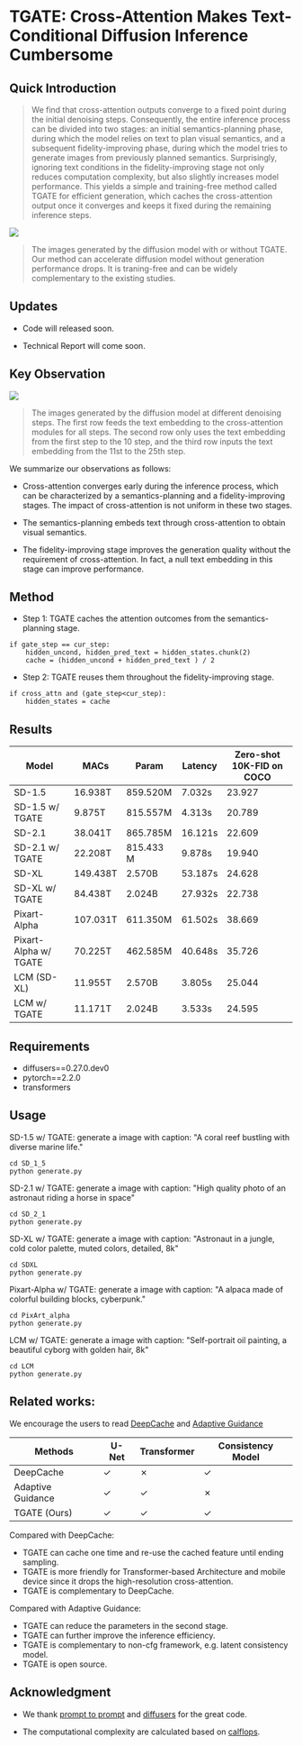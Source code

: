 # TGATE: Cross-Attention Makes Text-Conditional Diffusion Inference Cumbersome

## Quick Introduction

> We find that cross-attention outputs converge to a fixed point during the initial denoising steps. Consequently, the entire inference process can be divided into two stages: an initial semantics-planning phase, during which the model relies on text to plan visual semantics, and a subsequent fidelity-improving phase, during which the model tries to generate images from previously planned semantics. Surprisingly, ignoring text conditions in the fidelity-improving stage not only reduces computation complexity, but also slightly increases model performance. This yields a simple and training-free method called TGATE for efficient generation, which caches the cross-attention output once it converges and keeps it fixed during the remaining inference steps. 

![](./src/visualization.png)
>  The images generated by the diffusion model with or without TGATE. Our method can accelerate diffusion model without generation performance drops. It is traning-free and can be widely complementary to the existing studies.

## Updates

* Code will released soon. 

* Technical Report will come soon.


## Key Observation

![](./src/observation.png)

>  The images generated by the diffusion model at different denoising steps. The first row feeds the text embedding to the cross-attention modules for all steps. The second row only uses the text embedding from the first step to the 10 step, and the third row inputs the text embedding from the 11st to the 25th
step.

We summarize our observations as follows:

* Cross-attention converges early during the inference process, which can be characterized by a semantics-planning and a fidelity-improving stages. The impact of cross-attention is not uniform in these two stages.

* The semantics-planning embeds text through cross-attention to obtain visual semantics.

* The fidelity-improving stage improves the generation quality without the requirement of cross-attention. In fact, a null text embedding in this stage can improve performance.

## Method

* Step 1: TGATE caches the attention outcomes from the semantics-planning stage.
```
if gate_step == cur_step:
    hidden_uncond, hidden_pred_text = hidden_states.chunk(2)
    cache = (hidden_uncond + hidden_pred_text ) / 2
```

* Step 2: TGATE reuses them throughout the fidelity-improving stage.

```
if cross_attn and (gate_step<cur_step):
    hidden_states = cache
```

## Results
| Model                 | MACs     | Param     | Latency | Zero-shot 10K-FID on COCO |
|-----------------------|----------|-----------|---------|---------------------------|
| SD-1.5                | 16.938T  | 859.520M  | 7.032s  | 23.927                    |
| SD-1.5 w/ TGATE       | 9.875T   | 815.557M  | 4.313s  | 20.789                    |
| SD-2.1                | 38.041T  | 865.785M  | 16.121s | 22.609                    |
| SD-2.1 w/ TGATE       | 22.208T  | 815.433 M | 9.878s  | 19.940                    |
| SD-XL                 | 149.438T | 2.570B    | 53.187s | 24.628                    |
| SD-XL w/ TGATE        | 84.438T  | 2.024B    | 27.932s | 22.738                    |
| Pixart-Alpha          | 107.031T | 611.350M  | 61.502s | 38.669                    |
| Pixart-Alpha w/ TGATE | 70.225T  | 462.585M  | 40.648s | 35.726                    |
| LCM (SD-XL)           | 11.955T  | 2.570B    | 3.805s  | 25.044                    |
| LCM w/ TGATE          | 11.171T  | 2.024B    | 3.533s  | 24.595                    |

## Requirements 

* diffusers==0.27.0.dev0
* pytorch==2.2.0
* transformers


## Usage

SD-1.5 w/ TGATE: generate a image with caption: "A coral reef bustling with diverse marine life." 

```
cd SD_1_5
python generate.py
```


SD-2.1 w/ TGATE: generate a image with caption: "High quality photo of an astronaut riding a horse in space" 

```
cd SD_2_1
python generate.py
```


SD-XL w/ TGATE: generate a image with caption: "Astronaut in a jungle, cold color palette, muted colors, detailed, 8k" 

```
cd SDXL
python generate.py
```

Pixart-Alpha w/ TGATE: generate a image with caption: "A alpaca made of colorful building blocks, cyberpunk." 

```
cd PixArt_alpha
python generate.py
```

LCM w/ TGATE: generate a image with caption: "Self-portrait oil painting, a beautiful cyborg with golden hair, 8k" 

```
cd LCM
python generate.py
```




## Related works: 

We encourage the users to read [DeepCache](https://arxiv.org/pdf/2312.00858.pdf) and [Adaptive Guidance](https://arxiv.org/pdf/2312.12487.pdf)

| Methods           | U-Net   | Transformer | Consistency Model |
|-------------------|---------|-------------|-------------------|
| DeepCache         | &check; | &cross;     | &check;           |
| Adaptive Guidance | &check; | &check;     | &cross;           |
| TGATE (Ours)      | &check; | &check;     | &check;           |


Compared with DeepCache: 
* TGATE can cache one time and re-use the cached feature until ending sampling. 
* TGATE is more friendly for Transformer-based Architecture and mobile device since it drops the high-resolution cross-attention.
* TGATE is complementary to DeepCache. 

Compared with Adaptive Guidance: 
* TGATE can reduce the parameters in the second stage. 
* TGATE can further improve the inference efficiency.
* TGATE is complementary to non-cfg framework, e.g. latent consistency model. 
* TGATE is open source.

## Acknowledgment 

* We thank [prompt to prompt](https://github.com/google/prompt-to-prompt)  and [diffusers](https://huggingface.co/docs/diffusers/index) for the great code. 

* The computational complexity are calculated based on [calflops](https://github.com/MrYxJ/calculate-flops.pytorch).
